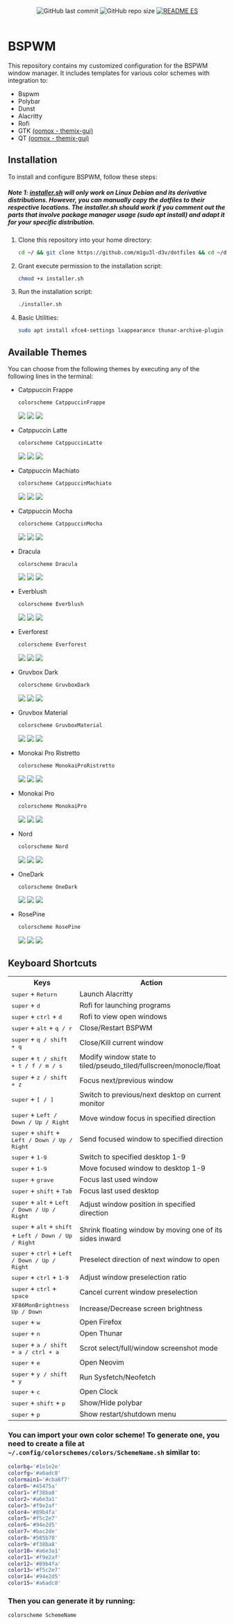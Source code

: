 <div align="center">
  <img src="https://img.shields.io/github/last-commit/m1gu3l-d3v/dotfiles?style=for-the-badge&color=b4befe" alt="GitHub last commit"> 
  <img src="https://img.shields.io/github/repo-size/m1gu3l-d3v/dotfiles?style=for-the-badge&color=cba6f7" alt="GitHub repo size">
  <a href="https://github.com/m1gu3l-d3v/dotfiles/blob/main/README-ES.md">
    <img src="https://img.shields.io/badge/README-ES-blue?style=for-the-badge&color=f38ba8" alt="README ES">
  </a>
</div>

<br/>

# BSPWM

This repository contains my customized configuration for the BSPWM window manager. It includes templates for various color schemes with integration to:

- Bspwm
- Polybar
- Dunst
- Alacritty
- Rofi
- GTK [(oomox - themix-gui)](https://github.com/themix-project/themix-gui)
- QT [(oomox - themix-gui)](https://github.com/themix-project/themix-gui)

## Installation

To install and configure BSPWM, follow these steps:
##### Note 1: [installer.sh](https://github.com/m1gu3l-d3v/dotfiles/blob/main/installer.sh) will only work on Linux Debian and its derivative distributions. However, you can manually copy the dotfiles to their respective locations. The installer.sh should work if you comment out the parts that involve package manager usage (sudo apt install) and adapt it for your specific distribution.

1. Clone this repository into your home directory:
    ```bash
    cd ~/ && git clone https://github.com/m1gu3l-d3v/dotfiles && cd ~/dotfiles
    ```

2. Grant execute permission to the installation script:

    ```bash
    chmod +x installer.sh
    ```

3. Run the installation script:

    ```bash
    ./installer.sh
    ```

4. Basic Utilities:
   ```bash
   sudo apt install xfce4-settings lxappearance thunar-archive-plugin scrot tty-clock btop neofetch ristretto mpv libreoffice libreoffice-gtk3
   ```

## Available Themes

You can choose from the following themes by executing any of the following lines in the terminal:

- Catppuccin Frappe
  ```bash
  colorscheme CatppuccinFrappe
  ```
  ![](https://github.com/m1gu3l-d3v/dotfiles/blob/main/screnshots/CatppuccinFrappe1.png)
  ![](https://github.com/m1gu3l-d3v/dotfiles/blob/main/screnshots/CatppuccinFrappe2.png)
  ![](https://github.com/m1gu3l-d3v/dotfiles/blob/main/screnshots/CatppuccinFrappe3.png)

- Catppuccin Latte
  ```bash
  colorscheme CatppuccinLatte
  ```
  ![](https://github.com/m1gu3l-d3v/dotfiles/blob/main/screnshots/CatppuccinLatte1.png)
  ![](https://github.com/m1gu3l-d3v/dotfiles/blob/main/screnshots/CatppuccinLatte2.png)
  ![](https://github.com/m1gu3l-d3v/dotfiles/blob/main/screnshots/CatppuccinLatte3.png)

- Catppuccin Machiato
  ```bash
  colorscheme CatppuccinMachiato
  ```
  ![](https://github.com/m1gu3l-d3v/dotfiles/blob/main/screnshots/CatppuccinMachiato1.png)
  ![](https://github.com/m1gu3l-d3v/dotfiles/blob/main/screnshots/CatppuccinMachiato2.png)
  ![](https://github.com/m1gu3l-d3v/dotfiles/blob/main/screnshots/CatppuccinMachiato3.png)

- Catppuccin Mocha
  ```bash
  colorscheme CatppuccinMocha
  ```
  ![](https://github.com/m1gu3l-d3v/dotfiles/blob/main/screnshots/CatppuccinMocha1.png)
  ![](https://github.com/m1gu3l-d3v/dotfiles/blob/main/screnshots/CatppuccinMocha2.png)
  ![](https://github.com/m1gu3l-d3v/dotfiles/blob/main/screnshots/CatppuccinMocha3.png)

- Dracula
  ```bash
  colorscheme Dracula
  ```
  ![](https://github.com/m1gu3l-d3v/dotfiles/blob/main/screnshots/Dracula1.png)
  ![](https://github.com/m1gu3l-d3v/dotfiles/blob/main/screnshots/Dracula2.png)
  ![](https://github.com/m1gu3l-d3v/dotfiles/blob/main/screnshots/Dracula3.png)

- Everblush
  ```bash
  colorscheme Everblush
  ```
  ![](https://github.com/m1gu3l-d3v/dotfiles/blob/main/screnshots/Everblush1.png)
  ![](https://github.com/m1gu3l-d3v/dotfiles/blob/main/screnshots/Everblush2.png)
  ![](https://github.com/m1gu3l-d3v/dotfiles/blob/main/screnshots/Everblush3.png)

- Everforest
  ```bash
  colorscheme Everforest
  ```
  ![](https://github.com/m1gu3l-d3v/dotfiles/blob/main/screnshots/Everforest1.png)
  ![](https://github.com/m1gu3l-d3v/dotfiles/blob/main/screnshots/Everforest2.png)
  ![](https://github.com/m1gu3l-d3v/dotfiles/blob/main/screnshots/Everforest3.png)

- Gruvbox Dark
  ```bash
  colorscheme GruvboxDark
  ```
  ![](https://github.com/m1gu3l-d3v/dotfiles/blob/main/screnshots/GruvboxDark1.png)
  ![](https://github.com/m1gu3l-d3v/dotfiles/blob/main/screnshots/GruvboxDark2.png)
  ![](https://github.com/m1gu3l-d3v/dotfiles/blob/main/screnshots/GruvboxDark3.png)

- Gruvbox Material
  ```bash
  colorscheme GruvboxMaterial
  ```
  ![](https://github.com/m1gu3l-d3v/dotfiles/blob/main/screnshots/GruvboxMaterial1.png)
  ![](https://github.com/m1gu3l-d3v/dotfiles/blob/main/screnshots/GruvboxMaterial2.png)
  ![](https://github.com/m1gu3l-d3v/dotfiles/blob/main/screnshots/GruvboxMaterial3.png)

- Monokai Pro Ristretto
  ```bash
  colorscheme MonokaiProRistretto
  ```
  ![](https://github.com/m1gu3l-d3v/dotfiles/blob/main/screnshots/MonokaiProRistretto1.png)
  ![](https://github.com/m1gu3l-d3v/dotfiles/blob/main/screnshots/MonokaiProRistretto2.png)
  ![](https://github.com/m1gu3l-d3v/dotfiles/blob/main/screnshots/MonokaiProRistretto3.png)

- Monokai Pro
  ```bash
  colorscheme MonokaiPro
  ```
  ![](https://github.com/m1gu3l-d3v/dotfiles/blob/main/screnshots/MonokaiPro1.png)
  ![](https://github.com/m1gu3l-d3v/dotfiles/blob/main/screnshots/MonokaiPro2.png)
  ![](https://github.com/m1gu3l-d3v/dotfiles/blob/main/screnshots/MonokaiPro3.png)

- Nord
  ```bash
  colorscheme Nord
  ```
  ![](https://github.com/m1gu3l-d3v/dotfiles/blob/main/screnshots/Nord1.png)
  ![](https://github.com/m1gu3l-d3v/dotfiles/blob/main/screnshots/Nord2.png)
  ![](https://github.com/m1gu3l-d3v/dotfiles/blob/main/screnshots/Nord3.png)

- OneDark
  ```bash
  colorscheme OneDark
  ```
  ![](https://github.com/m1gu3l-d3v/dotfiles/blob/main/screnshots/OneDark1.png)
  ![](https://github.com/m1gu3l-d3v/dotfiles/blob/main/screnshots/OneDark2.png)
  ![](https://github.com/m1gu3l-d3v/dotfiles/blob/main/screnshots/OneDark3.png)

- RosePine
  ```bash
  colorscheme RosePine
  ```
  ![](https://github.com/m1gu3l-d3v/dotfiles/blob/main/screnshots/RosePine1.png)
  ![](https://github.com/m1gu3l-d3v/dotfiles/blob/main/screnshots/RosePine2.png)
  ![](https://github.com/m1gu3l-d3v/dotfiles/blob/main/screnshots/RosePine3.png)


## Keyboard Shortcuts

<table>
    <tr>
        <th>Keys</th>
        <th>Action</th>
    </tr>
    <tr>
        <td><kbd>super</kbd> + <kbd>Return</kbd></td>
        <td>Launch Alacritty</td>
    </tr>
    <tr>
        <td><kbd>super</kbd> + <kbd>d</kbd></td>
        <td>Rofi for launching programs</td>
    </tr>
    <tr>
        <td><kbd>super</kbd> + <kbd>ctrl</kbd> + <kbd>d</kbd></td>
        <td>Rofi to view open windows</td>
    </tr>
    <tr>
        <td><kbd>super</kbd> + <kbd>alt</kbd> + <kbd><kbd>q</kbd> / <kbd>r</kbd></kbd></td>
        <td>Close/Restart BSPWM</td>
    </tr>
    <tr>
        <td><kbd>super</kbd> + <kbd><kbd>q</kbd> / <kbd>shift</kbd> + <kbd>q</kbd></kbd></td>
        <td>Close/Kill current window</td>
    </tr>
    <tr>
        <td><kbd>super</kbd> + <kbd><kbd>t</kbd> / <kbd>shift</kbd> + <kbd>t</kbd> / <kbd>f</kbd> / <kbd>m</kbd> / <kbd>s</kbd></kbd></td>
        <td>Modify window state to tiled/pseudo_tiled/fullscreen/monocle/float</td>
    </tr>
    <tr>
        <td><kbd>super</kbd> + <kbd><kbd>z</kbd> / <kbd>shift</kbd> + <kbd>z</kbd></kbd></td>
        <td>Focus next/previous window</td>
    </tr>
    <tr>
        <td><kbd>super</kbd> + <kbd><kbd>[</kbd> / <kbd>]</kbd></kbd></td>
        <td>Switch to previous/next desktop on current monitor</td>
    </tr>
    <tr>
        <td><kbd>super</kbd> + <kbd><kbd>Left</kbd> / <kbd>Down</kbd> / <kbd>Up</kbd> / <kbd>Right</kbd></kbd></td>
        <td>Move window focus in specified direction</td>
    </tr>
    <tr>
        <td><kbd>super</kbd> + <kbd>shift</kbd> + <kbd><kbd>Left</kbd> / <kbd>Down</kbd> / <kbd>Up</kbd> / <kbd>Right</kbd></kbd></td>
        <td>Send focused window to specified direction</td>
    </tr>
    <tr>
        <td><kbd>super</kbd> + <kbd>1-9</kbd></td>
        <td>Switch to specified desktop 1-9</td>
    </tr>
    <tr>
        <td><kbd>super</kbd> + <kbd>1-9</kbd></td>
        <td>Move focused window to desktop 1-9</td>
    </tr>
    <tr>
        <td><kbd>super</kbd> + <kbd>grave</kbd></td>
        <td>Focus last used window</td>
    </tr>
    <tr>
        <td><kbd>super</kbd> + <kbd>shift</kbd> + <kbd>Tab</kbd></td>
        <td>Focus last used desktop</td>
    </tr>
    <tr>
        <td><kbd>super</kbd> + <kbd>alt</kbd> + <kbd><kbd>Left</kbd> / <kbd>Down</kbd> / <kbd>Up</kbd> / <kbd>Right</kbd></kbd></td>
        <td>Adjust window position in specified direction</td>
    </tr>
    <tr>
        <td><kbd>super</kbd> + <kbd>alt</kbd> + <kbd>shift</kbd> + <kbd><kbd>Left</kbd> / <kbd>Down</kbd> / <kbd>Up</kbd> / <kbd>Right</kbd></kbd></td>
        <td>Shrink floating window by moving one of its sides inward</td>
    </tr>
    <tr>
        <td><kbd>super</kbd> + <kbd>ctrl</kbd> + <kbd><kbd>Left</kbd> / <kbd>Down</kbd> / <kbd>Up</kbd> / <kbd>Right</kbd></kbd></td>
        <td>Preselect direction of next window to open</td>
    </tr>
    <tr>
        <td><kbd>super</kbd> + <kbd>ctrl</kbd> + <kbd>1-9</kbd></td>
        <td>Adjust window preselection ratio</td>
    </tr>
    <tr>
        <td><kbd>super</kbd> + <kbd>ctrl</kbd> + <kbd>space</kbd></td>
        <td>Cancel current window preselection</td>
    </tr>
    <tr>
        <td><kbd>XF86MonBrightness <kbd><kbd>Up</kbd> / <kbd>Down</kbd></kbd></td>
        <td>Increase/Decrease screen brightness</td>
    </tr>
    <tr>
        <td><kbd>super</kbd> + <kbd>w</kbd></td>
        <td>Open Firefox</td>
    </tr>
    <tr>
        <td><kbd>super</kbd> + <kbd>n</kbd></td>
        <td>Open Thunar</td>
    </tr>
    <tr>
        <td><kbd>super</kbd> + <kbd><kbd>a</kbd> / <kbd>shift</kbd> + <kbd>a</kbd> / <kbd>ctrl</kbd> + <kbd>a</kbd></kbd></td>
        <td>Scrot select/full/window screenshot mode</td>
    </tr>
    <tr>
        <td><kbd>super</kbd> + <kbd>e</kbd></td>
        <td>Open Neovim</td>
    </tr>
    <tr>
        <td><kbd>super</kbd> + <kbd><kbd>y</kbd> / <kbd>shift</kbd> + <kbd>y</kbd></kbd></td>
        <td>Run Sysfetch/Neofetch</td>
    </tr>
    <tr>
        <td><kbd>super</kbd> + <kbd>c</kbd></td>
        <td>Open Clock</td>
    </tr>
    <tr>
        <td><kbd>super</kbd> + <kbd>shift</kbd> + <kbd>p</kbd></kbd></td>
        <td>Show/Hide polybar</td>
    </tr>
    <tr>
        <td><kbd>super</kbd> + <kbd>p</kbd></td>
        <td>Show restart/shutdown menu</td>
    </tr>
</table>

### You can import your own color scheme! To generate one, you need to create a file at `~/.config/colorschemes/colors/SchemeName.sh` similar to:

  ```sh
  colorbg='#1e1e2e'
  colorfg='#a6adc8'
  colormain1='#cba6f7'
  color0='#45475a'
  color1='#f38ba8'
  color2='#a6e3a1'
  color3='#f9e2af'
  color4='#89b4fa'
  color5='#f5c2e7'
  color6='#94e2d5'
  color7='#bac2de'
  color8='#585b70'
  color9='#f38ba8'
  color10='#a6e3a1'
  color11='#f9e2af'
  color12='#89b4fa'
  color13='#f5c2e7'
  color14='#94e2d5'
  color15='#a6adc8'
  ```
### Then you can generate it by running:
  ```bash
  colorscheme SchemeName
  ```
